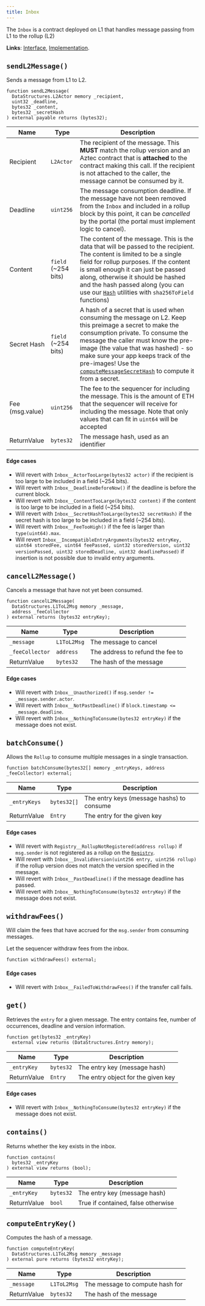 ```yaml
---
title: Inbox
---
```


The `Inbox` is a contract deployed on L1 that handles message passing from L1 to the rollup (L2)

**Links**: [Interface](https://github.com/AztecProtocol/aztec-packages/blob/master/l1-contracts/src/core/interfaces/messagebridge/IInbox.sol), [Implementation](https://github.com/AztecProtocol/aztec-packages/blob/master/l1-contracts/src/core/messagebridge/Inbox.sol).

## `sendL2Message()`

Sends a message from L1 to L2.

```solidity
function sendL2Message(
  DataStructures.L2Actor memory _recipient,
  uint32 _deadline,
  bytes32 _content,
  bytes32 _secretHash
) external payable returns (bytes32);
```

| Name           | Type    | Description |
| -------------- | ------- | ----------- |
| Recipient      | `L2Actor` | The recipient of  the message. This **MUST** match the rollup version and an Aztec contract that is **attached** to the contract making this call. If the recipient is not attached to the caller, the message cannot be consumed by it. |
| Deadline       | `uint256` | The message consumption deadline. If the message have not been removed from the `Inbox` and included in a rollup block by this point, it can be *cancelled* by the portal (the portal must implement logic to cancel). |
| Content        | `field` (~254 bits) | The content of the message. This is the data that will be passed to the recipient. The content is limited to be a single field for rollup purposes. If the content is small enough it can just be passed along, otherwise it should be hashed and the hash passed along (you can use our [`Hash`](https://github.com/AztecProtocol/aztec-packages/blob/master/l1-contracts/src/core/libraries/Hash.sol) utilities with `sha256ToField` functions)  |
| Secret Hash    | `field` (~254 bits)  | A hash of a secret that is used when consuming the message on L2. Keep this preimage a secret to make the consumption private. To consume the message the caller must know the pre-image (the value that was hashed) - so make sure your app keeps track of the pre-images! Use the [`computeMessageSecretHash`](https://github.com/AztecProtocol/aztec-packages/blob/master/yarn-project/aztec.js/src/utils/secrets.ts) to compute it from a secret. |
| Fee (msg.value)     | `uint256`  | The fee to the sequencer for including the message. This is the amount of ETH that the sequencer will receive for including the message. Note that only values that can fit in `uint64` will be accepted |
| ReturnValue         | `bytes32` | The message hash, used as an identifier |

#### Edge cases

- Will revert with `Inbox__ActorTooLarge(bytes32 actor)` if the recipient is too large to be included in a field (~254 bits).
- Will revert with `Inbox__DeadlineBeforeNow()` if the deadline is before the current block.
- Will revert with `Inbox__ContentTooLarge(bytes32 content)` if the content is too large to be included in a field (~254 bits).
- Will revert with `Inbox__SecretHashTooLarge(bytes32 secretHash)` if the secret hash is too large to be included in a field (~254 bits).
- Will revert with `Inbox__FeeTooHigh()` if the fee is larger than `type(uint64).max`.
- Will revert `Inbox__IncompatibleEntryArguments(bytes32 entryKey, uint64 storedFee, uint64 feePassed, uint32 storedVersion, uint32 versionPassed, uint32 storedDeadline, uint32 deadlinePassed)` if insertion is not possible due to invalid entry arguments.

## `cancelL2Message()`
Cancels a message that have not yet been consumed.

```solidity
function cancelL2Message(
  DataStructures.L1ToL2Msg memory _message, 
  address _feeCollector
) external returns (bytes32 entryKey);
```

| Name           | Type        | Description |
| -------------- | -------     | ----------- |
| `_message`     | `L1ToL2Msg` | The message to cancel |
| `_feeCollector`| `address`   | The address to refund the fee to |
| ReturnValue    | `bytes32`   | The hash of the message | 

#### Edge cases

- Will revert with `Inbox__Unauthorized()` if `msg.sender != _message.sender.actor`. 
- Will revert with `Inbox__NotPastDeadline()` if `block.timestamp <= _message.deadline`.
- Will revert with `Inbox__NothingToConsume(bytes32 entryKey)` if the message does not exist.

## `batchConsume()`

Allows the `Rollup` to consume multiple messages in a single transaction.

```solidity
function batchConsume(bytes32[] memory _entryKeys, address _feeCollector) external;
```
| Name           | Type        | Description |
| -------------- | -------     | ----------- |
| `_entryKeys`   | `bytes32[]` | The entry keys (message hashs) to consume |
| ReturnValue    | `Entry`     | The entry for the given key | 

#### Edge cases

- Will revert with `Registry__RollupNotRegistered(address rollup)` if `msg.sender` is not registered as a rollup on the [`Registry`](./registry.md).
- Will revert with `Inbox__InvalidVersion(uint256 entry, uint256 rollup)` if the rollup version does not match the version specified in the message.
- Will revert with `Inbox__PastDeadline()` if the message deadline has passed.
- Will revert with `Inbox__NothingToConsume(bytes32 entryKey)` if the message does not exist.

## `withdrawFees()`

Will claim the fees that have accrued for the `msg.sender` from consuming messages. 

Let the sequencer withdraw fees from the inbox.

```solidity
function withdrawFees() external;
```

#### Edge cases

- Will revert with `Inbox__FailedToWithdrawFees()` if the transfer call fails.

## `get()`
Retrieves the `entry` for a given message. The entry contains fee, number of occurrences, deadline and version information. 

```solidity
function get(bytes32 _entryKey) 
  external view returns (DataStructures.Entry memory);
```

| Name           | Type        | Description |
| -------------- | -------     | ----------- |
| `_entryKey`    | `bytes32`   | The entry key (message hash) |
| ReturnValue    | `Entry`     | The entry object for the given key | 

#### Edge cases
- Will revert with `Inbox__NothingToConsume(bytes32 entryKey)` if the message does not exist.


## `contains()`
Returns whether the key exists in the inbox.

```solidity
function contains(
  bytes32 _entryKey
) external view returns (bool);
```

| Name           | Type        | Description |
| -------------- | -------     | ----------- |
| `_entryKey`    | `bytes32`   | The entry key (message hash)|
| ReturnValue    | `bool`   | True if contained, false otherwise| 

## `computeEntryKey()`
Computes the hash of a message.

```solidity
function computeEntryKey(
  DataStructures.L1ToL2Msg memory _message
) external pure returns (bytes32 entryKey);
```

| Name           | Type        | Description |
| -------------- | -------     | ----------- |
| `_message`     | `L1ToL2Msg` | The message to compute hash for |
| ReturnValue    | `bytes32`   | The hash of the message | 
